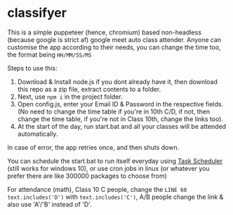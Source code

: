 # classifyer
This is a simple puppeteer (hence, chromium) based non-headless (because google is strict af) google meet auto class attender.
Anyone can customise the app according to their needs, you can change the time too, the format being `HH/MM/SS/MS`

Steps to use this: 
1) Download & Install node.js if you dont already have it, then download this repo as a zip file, extract contents to a folder.
2) Next, use `npm i` in the project folder.
3) Open config.js, enter your Email ID & Password in  the respective fields. (No need to change the time table if you're in 10th C/D, if not, then change the time table, if you're not in Class 10th, change the links too).
4) At the start of the day, run start.bat and all your classes will be attended automatically.

In case of error, the app retries once, and then shuts down.

You can schedule the start.bat to run itself everyday using [Task Scheduler](https://www.thewindowsclub.com/how-to-schedule-batch-file-run-automatically-windows-7) (still works for windows 10), or use cron jobs in linux (or whatever you prefer there are like 300000 packages to choose from)

For attendance (math), Class 10 C people, change the `LINE 60` `text.includes('D')` with `text.includes('C')`, A/B people change the link & also use 'A'/'B' instead of 'D'.
